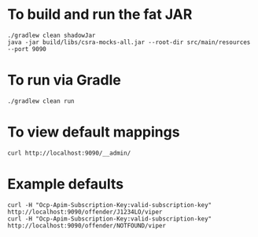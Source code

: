 # To build and run the fat JAR
```
./gradlew clean shadowJar
java -jar build/libs/csra-mocks-all.jar --root-dir src/main/resources --port 9090
```

# To run via Gradle
```
./gradlew clean run
```

# To view default mappings
```
curl http://localhost:9090/__admin/
```

# Example defaults
```
curl -H "Ocp-Apim-Subscription-Key:valid-subscription-key" http://localhost:9090/offender/J1234LO/viper
curl -H "Ocp-Apim-Subscription-Key:valid-subscription-key" http://localhost:9090/offender/NOTFOUND/viper
```